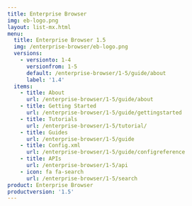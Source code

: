 ```yaml
---
title: Enterprise Browser
img: eb-logo.png
layout: list-mx.html
menu:
  title: Enterprise Browser 1.5
  img: /enterprise-browser/eb-logo.png
  versions:
    - versionto: 1-4
      versionfrom: 1-5
      default: /enterprise-browser/1-5/guide/about
      label: '1.4'
  items:
    - title: About
      url: /enterprise-browser/1-5/guide/about
    - title: Getting Started
      url: /enterprise-browser/1-5/guide/gettingstarted
    - title: Tutorials
      url: /enterprise-browser/1-5/tutorial/
    - title: Guides
      url: /enterprise-browser/1-5/guide
    - title: Config.xml
      url: /enterprise-browser/1-5/guide/configreference
    - title: APIs
      url: /enterprise-browser/1-5/api
    - icon: fa fa-search
      url: /enterprise-browser/1-5/search
product: Enterprise Browser
productversion: '1.5'
---
```


<!-- not sure where the "insert"  code came from, but removing it had no apparent effect: 
(surrounding lines retained for context)

title: Enterprise Browser
insert:
  file: enterprise-browser/1-5/guide/about/index.md
layout: guide.html
menu:
  title: Enterprise Browser 1.5

-->